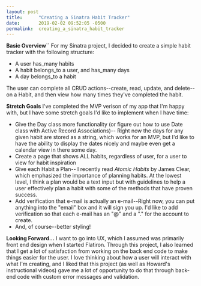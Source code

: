 ```yaml
---
layout: post
title:      "Creating a Sinatra Habit Tracker"
date:       2019-02-02 09:52:05 -0500
permalink:  creating_a_sinatra_habit_tracker
---
```



**Basic Overview**``
For my Sinatra project, I decided to create a simple habit tracker with the following structure:
* A user has_many habits
* A habit belongs_to a user, and has_many days
* A day belongs_to a habit 

The user can complete all CRUD actions--create, read, update, and delete--on a Habit, and then view how many times they've completed the habit. 

**Stretch Goals**
I've completed the MVP verison of my app that I'm happy with, but I have some stretch goals I'd like to implement when I have time: 
* Give the Day class more functionality (or figure out how to use Date class with Active Record Associations)-- Right now the days for any given habit are stored as a string, which works for an MVP, but I'd like to have the ability to display the dates nicely and maybe even get a calendar view in there some day.
* Create a page that shows ALL habits, regardless of user, for a user to view for habit inspiration
* Give each Habit a Plan-- I recently read *Atomic Habits* by James Clear, which emphasized the importance of planning habits. At the lowest level, I think a plan would be a text input but with guidelines to help a user effectively plan a habit with some of the methods that have proven success.
* Add verification that e-mail is actually an e-mail--Right now, you can put anything into the "email" box and it will sign you up. I'd like to add verification so that each e-mail has an "@" and a "." for the account to create.
* And, of course--better styling!

**Looking Forward...**
I want to go into UX, which I assumed was primarily front end design when I started Flatiron. Through this project, I also learned that I get a lot of satisfaction from working on the back end code to make things easier for the user. I love thinking about how a user will interact with what I'm creating, and I liked that this project (as well as Howard's instructional videos) gave me a lot of opportunity to do that through back-end code with custom error messages and validation. 
